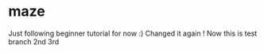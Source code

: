 # maze
Just following beginner tutorial for now :)
Changed it again !
Now this is test branch
2nd
3rd

